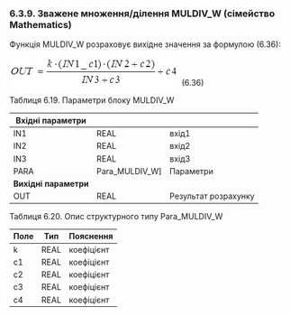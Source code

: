 ### 6.3.9.  Зважене множення/ділення MULDIV_W (сімейство Mathematics)

Функція MULDIV_W розраховує вихідне значення за формулою (6.36):

![img](media6/f6_36.png)                        (6.36)

Таблиця 6.19. Параметри блоку MULDIV_W

| Вхідні  параметри      |                |                      |
| ---------------------- | -------------- | -------------------- |
| IN1                    | REAL           | вхід1                |
| IN2                    | REAL           | вхід2                |
| IN3                    | REAL           | вхід3                |
| PARA                   | Para_MULDIV_W] | Параметри            |
| **Вихідні  параметри** |                |                      |
| OUT                    | REAL           | Результат розрахунку |

Таблиця 6.20. Опис структурного типу Para_MULDIV_W

| Поле | Тип  | Пояснення  |
| ---- | ---- | ---------- |
| k    | REAL | коефіцієнт |
| c1   | REAL | коефіцієнт |
| c2   | REAL | коефіцієнт |
| c3   | REAL | коефіцієнт |
| c4   | REAL | коефіцієнт |
